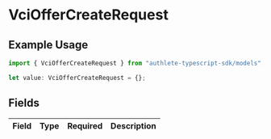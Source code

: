 # VciOfferCreateRequest

## Example Usage

```typescript
import { VciOfferCreateRequest } from "authlete-typescript-sdk/models";

let value: VciOfferCreateRequest = {};
```

## Fields

| Field       | Type        | Required    | Description |
| ----------- | ----------- | ----------- | ----------- |